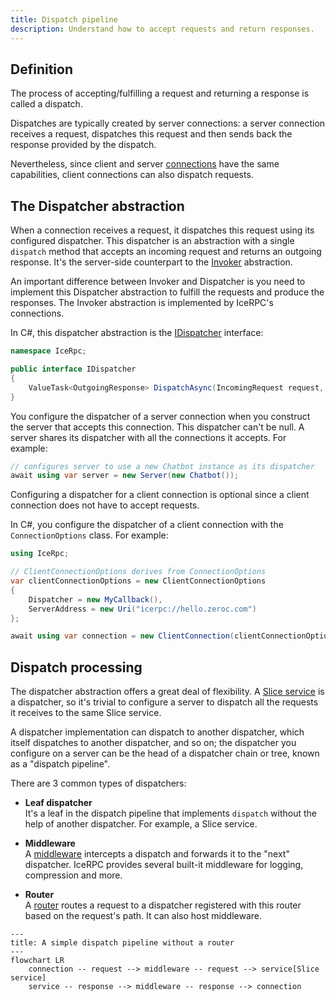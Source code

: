 ```yaml
---
title: Dispatch pipeline
description: Understand how to accept requests and return responses.
---
```


## Definition

The process of accepting/fulfilling a request and returning a response is called a dispatch.

Dispatches are typically created by server connections: a server connection receives a request, dispatches this request
and then sends back the response provided by the dispatch.

Nevertheless, since client and server [connections][connections] have the same capabilities, client connections can also
dispatch requests.

## The Dispatcher abstraction

When a connection receives a request, it dispatches this request using its configured dispatcher. This dispatcher is an
abstraction with a single `dispatch` method that accepts an incoming request and returns an outgoing response. It's the
server-side counterpart to the [Invoker](../invocation/invocation-pipeline#the-invoker-abstraction) abstraction.

An important difference between Invoker and Dispatcher is you need to implement this Dispatcher abstraction to fulfill
the requests and produce the responses. The Invoker abstraction is implemented by IceRPC's connections.

In C#, this dispatcher abstraction is the [IDispatcher][dispatcher-interface] interface:

```csharp
namespace IceRpc;

public interface IDispatcher
{
    ValueTask<OutgoingResponse> DispatchAsync(IncomingRequest request, CancellationToken cancellationToken = default);
}
```

You configure the dispatcher of a server connection when you construct the server that accepts this connection. This
dispatcher can't be null. A server shares its dispatcher with all the connections it accepts. For example:

```csharp
// configures server to use a new Chatbot instance as its dispatcher
await using var server = new Server(new Chatbot());
```

Configuring a dispatcher for a client connection is optional since a client connection does not have to accept requests.

In C#, you configure the dispatcher of a client connection with the `ConnectionOptions` class. For example:

```csharp
using IceRpc;

// ClientConnectionOptions derives from ConnectionOptions
var clientConnectionOptions = new ClientConnectionOptions
{
    Dispatcher = new MyCallback(),
    ServerAddress = new Uri("icerpc://hello.zeroc.com")
};

await using var connection = new ClientConnection(clientConnectionOptions);
```

## Dispatch processing

The dispatcher abstraction offers a great deal of flexibility. A [Slice service][slice-service] is a dispatcher, so it's
trivial to configure a server to dispatch all the requests it receives to the same Slice service.

A dispatcher implementation can dispatch to another dispatcher, which itself dispatches to another dispatcher, and so
on; the dispatcher you configure on a server can be the head of a dispatcher chain or tree, known as a
"dispatch pipeline".

There are 3 common types of dispatchers:

- **Leaf dispatcher**\
  It's a leaf in the dispatch pipeline that implements `dispatch` without the help of another dispatcher. For example,
  a Slice service.

- **Middleware**\
   A [middleware](middleware) intercepts a dispatch and forwards it to the "next" dispatcher. IceRPC provides several
   built-it middleware for logging, compression and more.

- **Router**\
   A [router](router) routes a request to a dispatcher registered with this router based on the request's path. It can
   also host middleware.

```mermaid
---
title: A simple dispatch pipeline without a router
---
flowchart LR
    connection -- request --> middleware -- request --> service[Slice service]
    service -- response --> middleware -- response --> connection
```

[connections]: ../connection/how-to-create-a-connection
[slice-service]: ../../slice/language-guide/interface
[dispatcher-interface]: csharp:IceRpc.IDispatcher
